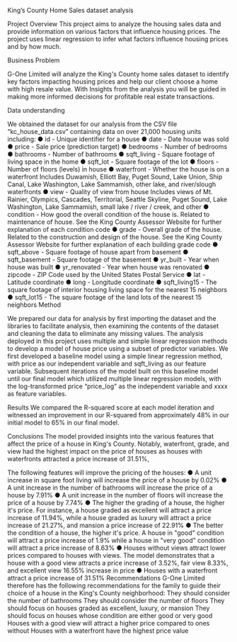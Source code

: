 King’s County Home Sales dataset analysis

Project Overview
This project aims to analyze the housing sales data and provide information on various factors that influence housing prices. The project uses linear regression to infer what factors influence housing prices and by how much.

Business Problem

G-One Limited will analyze the King's County home sales dataset to identify key factors impacting housing prices and help our client choose a home with high resale value. With Insights from the analysis you will be guided in making more informed decisions for profitable real estate transactions.

Data understanding

We obtained the dataset for our analysis from the CSV file “kc_house_data.csv” containing data on over 21,000 housing units including: 
●	id - Unique identifier for a house
●	date - Date house was sold
●	price - Sale price (prediction target)
●	bedrooms - Number of bedrooms
●	bathrooms - Number of bathrooms
●	sqft_living - Square footage of living space in the home
●	sqft_lot - Square footage of the lot
●	floors - Number of floors (levels) in house
●	waterfront - Whether the house is on a waterfront Includes Duwamish, Elliott Bay, Puget Sound, Lake Union, Ship Canal, Lake Washington, Lake Sammamish, other lake, and river/slough waterfronts
●	view - Quality of view from house Includes views of Mt. Rainier, Olympics, Cascades, Territorial, Seattle Skyline, Puget Sound, Lake Washington, Lake Sammamish, small lake / river / creek, and other
●	condition - How good the overall condition of the house is. Related to maintenance of house. See the King County Assessor Website for further explanation of each condition code
●	grade - Overall grade of the house. Related to the construction and design of the house. See the King County Assessor Website for further explanation of each building grade code
●	sqft_above - Square footage of house apart from basement
●	sqft_basement - Square footage of the basement
●	yr_built - Year when house was built
●	yr_renovated - Year when house was renovated
●	zipcode - ZIP Code used by the United States Postal Service
●	lat - Latitude coordinate
●	long - Longitude coordinate
●	sqft_living15 - The square footage of interior housing living space for the nearest 15 neighbors
●	sqft_lot15 - The square footage of the land lots of the nearest 15 neighbors
Method

We prepared our data for analysis by first importing the dataset and the libraries to facilitate analysis, then examining the contents of the dataset and cleaning the data to eliminate any missing values. The analysis deployed in this project uses multiple and  simple linear regression methods to develop a model of house price using a subset of predictor variables. 
We first developed a baseline model using a simple linear regression method, with price as our independent variable and sqft_living as our feature variable. Subsequent iterations of the model built on this baseline model until our final model which utilized multiple linear regression models, with the log-transformed price “price_log” as the independent variable and  xxxx as feature variables. 

Results
We compared the R-squared score at each model iteration and witnessed an improvement in our R-squared from approximately 48% in our initial model to 65% in our final model.

Conclusions
The model provided insights into the various features that affect the price of a house in King's County. Notably, waterfront, grade, and view had the highest impact on the price of houses as houses with waterfronts attracted a price increase of 31.51%,

The following features will improve the pricing of the houses:
●	A unit increase in square foot living will increase the price of a house by 0.02%
●	A unit increase in the number of bathrooms will increase the price of a house by 7.91%
●	A unit increase in the number of floors will increase the price of a house by 7.74%
●	The higher the grading of a house, the higher it's price. For instance, a house graded as excellent will attract a price increase of 11.94%, while a house graded as luxury will attract a price increase of 21.27%, and mansion a price increase of 22.91%
●	The better the condition of a house, the higher it's price. A house in "good" condition will attract a price increase of 1.9% while a house in "very good" condition will attract a price increase of 8.63%
●	Houses without views attract lower prices compared to houses with views. The model demonstrates that a house with a good view attracts a price increase of 3.52%, fair view 8.33%, and excellent view 16.55% increase in price
●	Houses with a waterfront attract a price increase of 31.51%
Recommendations
G-One Limited therefore has the following recommendations for the family to guide their choice of a house in the King's County neighborhood:
They should consider the number of bathrooms
They should consider the number of floors
They should focus on houses graded as excellent, luxury, or mansion
They should focus on houses whose condition are either good or very good
Houses with a good view will attract a higher price compared to ones without
Houses with a waterfront have the highest price value


